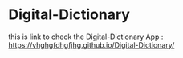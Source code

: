 # Digital-Dictionary

this is link to check the Digital-Dictionary App : https://vhghgfdhgfjhg.github.io/Digital-Dictionary/ 
